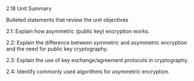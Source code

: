 
2.18 Unit Summary

Bulleted statements that review the unit objectives

2.1: Explain how asymmetric (public key) encryption works.

2.2: Explain the difference between symmetric and asymmetric encryption and the need for public key cryptography.

2.3: Explain the use of key exchange/agreement protocols in cryptography.

2.4: Identify commonly used algorithms for asymmetric encryption. 

